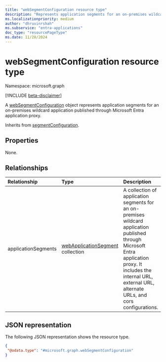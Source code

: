 ```yaml
---
title: "webSegmentConfiguration resource type"
description: "Represents application segments for an on-premises wildcard application published through Microsoft Entra application proxy."
ms.localizationpriority: medium
author: "dhruvinrshah"
ms.subservice: "entra-applications"
doc_type: "resourcePageType"
ms.date: 11/28/2024
---
```


# webSegmentConfiguration resource type

Namespace: microsoft.graph

[!INCLUDE [beta-disclaimer](../../includes/beta-disclaimer.md)]

A [webSegmentConfiguration](websegmentconfiguration.md) object represents application segments for an on-premises wildcard application published through Microsoft Entra application proxy.

Inherits from [segmentConfiguration](segmentconfiguration.md).

## Properties

None.

## Relationships

| Relationship | Type        | Description |
|:-------------|:------------|:------------|
|applicationSegments|[webApplicationSegment](webapplicationsegment.md) collection|A collection of application segments for an on-premises wildcard application published through Microsoft Entra application proxy. It includes the internal URL, external URL, alternate URLs, and cors configurations. |

## JSON representation

The following JSON representation shows the resource type.
<!-- {
  "blockType": "resource",
  "@odata.type": "microsoft.graph.webSegmentConfiguration",
  "baseType": "microsoft.graph.segmentConfiguration"
}
-->
``` json
{
 "@odata.type": "#microsoft.graph.webSegmentConfiguration"
}
```
